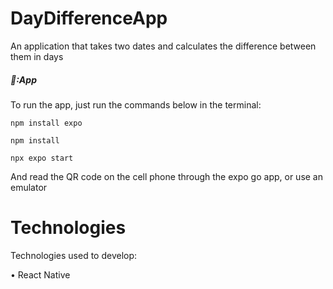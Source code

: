 # DayDifferenceApp

An application that takes two dates and calculates the difference between them in days

##### 📱:App

To run the app, just run the commands below in the terminal:

```shell
npm install expo
```

```shell
npm install
```

```shell
npx expo start
```

And read the QR code on the cell phone through the expo go app, or use an emulator

# Technologies

Technologies used to develop:

• React Native
